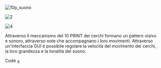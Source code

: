 ![10p_suono](https://user-images.githubusercontent.com/79698172/121588145-7b8b5500-ca2d-11eb-90f6-4f9a856f445c.jpg)

![2](https://user-images.githubusercontent.com/79698172/121588175-8514bd00-ca2d-11eb-80b2-5a1d97a758e7.jpg)

![4](https://user-images.githubusercontent.com/79698172/121588192-8b0a9e00-ca2d-11eb-86c8-c33b22b48893.jpg)


Attraverso il meccanismo del 10 PRINT dei cerchi formano un pattern 
visivo e sonoro, attraverso note che accompagnano i loro movimenti.
Attraverso un'interfaccia GUI è possibile regolare la velocità del movimento 
dei cerchi, la loro grandezza e la tonalità del suono. 

Code [+](https://editor.p5js.org/Alessia97/full/pmfAwsLcg)


